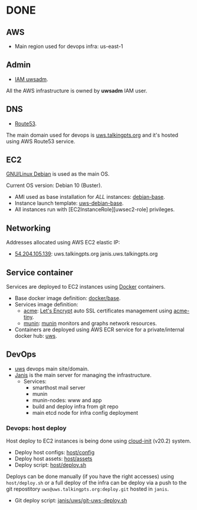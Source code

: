 # DONE

## AWS

* Main region used for devops infra: us-east-1

## Admin

* [IAM uwsadm][uwsadm].

All the AWS infrastructure is owned by **uwsadm** IAM user.

## DNS

* [Route53][uwsdns].

The main domain used for devops is [uws.talkingpts.org][uws] and it's hosted
using AWS Route53 service.

## EC2

[GNU/Linux Debian](https://www.debian.org) is used as the main OS.

Current OS version: Debian 10 (Buster).

* AMI used as base installation for *ALL* instances: [debian-base][uwsami].
* Instance launch template: [uws-debian-base][uwsinstall-tpl].
* All instances run with [EC2InstanceRole][uwsec2-role] privileges.

## Networking

Addresses allocated using AWS EC2 elastic IP:

* [54.204.105.139][janisip]: uws.talkingpts.org janis.uws.talkingpts.org

## Service container

Services are deployed to EC2 instances using [Docker](https://www.docker.com/)
containers.

* Base docker image definition: [docker/base](../docker/base/Dockerfile).
* Services image definition:
	* [acme](../srv/acme/Dockerfile): [Let's Encrypt](https://letsencrypt.org/) auto SSL certificates management using [acme-tiny](https://github.com/diafygi/acme-tiny).
	* [munin](../srv/munin/Dockerfile): [munin](http://munin-monitoring.org/) monitors and graphs network resources.
* Containers are deployed using AWS ECR service for a private/internal docker hub: [uws][uwsecr].

## DevOps

* [uws][uws] devops main site/domain.
* [Janis][janis.uws] is the main server for managing the infrastructure.
	* Services:
		* smarthost mail server
		* munin
		* munin-nodes: www and app
		* build and deploy infra from git repo
		* main etcd node for infra config deployment

### Devops: host deploy

Host deploy to EC2 instances is being done using [cloud-init][cloud-init-20.2] (v20.2) system.

* Deploy host configs: [host/config](../host/config)
* Deploy host assets: [host/assets](../host/assets)
* Deploy script: [host/deploy.sh](../host/deploy.sh)

Deploys can be done manually (if you have the right accesses) using
`host/deploy.sh` or a full deploy of the infra can be deploy via a push to the
git repostitory `uws@uws.talkingpts.org:deploy.git` hosted in `janis`.

* Git deploy script: [janis/uws/git-uws-deploy.sh](../host/assets/janis/uws/git-uws-deploy.sh
)

[uws]: https://uws.talkingpts.org
[janis.uws]: https://janis.talkingpts.org
[uwsadm]: https://console.aws.amazon.com/iam/home?region=us-east-1#/users/uwsadm
[uwsdns]: https://console.aws.amazon.com/route53/v2/hostedzones
[uwsami]: https://console.aws.amazon.com/ec2/v2/home?region=us-east-1#Images:sort=name
[janisip]: https://console.aws.amazon.com/ec2/v2/home?region=us-east-1#ElasticIpDetails:AllocationId=eipalloc-0c5ae6d42089a8328
[uwsinstall-tpl]: https://console.aws.amazon.com/ec2/v2/home?region=us-east-1#LaunchTemplateDetails:launchTemplateId=lt-018d4b7d7e51c55c4
[cloud-init-20.2]: https://cloudinit.readthedocs.io/en/20.2/
[uwsecr]: https://console.aws.amazon.com/ecr/repositories/private/789470191893/uws?region=us-east-1
